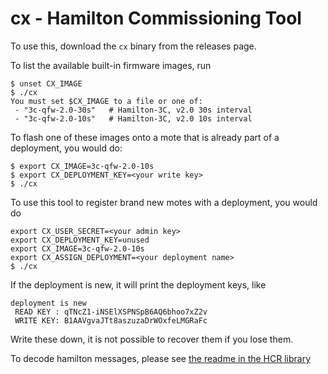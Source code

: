 # cx - Hamilton Commissioning Tool

To use this, download the `cx` binary from the releases page.

To list the available built-in firmware images, run

```
$ unset CX_IMAGE
$ ./cx
You must set $CX_IMAGE to a file or one of:
 - "3c-qfw-2.0-30s"   # Hamilton-3C, v2.0 30s interval
 - "3c-qfw-2.0-10s"   # Hamilton-3C, v2.0 10s interval
```

To flash one of these images onto a mote that is already part of a deployment, you would do:

```
$ export CX_IMAGE=3c-qfw-2.0-10s
$ export CX_DEPLOYMENT_KEY=<your write key>
$ ./cx
```

To use this tool to register brand new motes with a deployment, you would do

```
export CX_USER_SECRET=<your admin key>
export CX_DEPLOYMENT_KEY=unused
export CX_IMAGE=3c-qfw-2.0-10s
export CX_ASSIGN_DEPLOYMENT=<your deployment name>
$ ./cx
```

If the deployment is new, it will print the deployment keys, like

```
deployment is new
 READ KEY : qTNcZ1-iNSElXSPNSpB6AQ6bhoo7xZ2v
 WRITE KEY: B1AAVgvaJTt8aszuzaDrWOxfeLMGRaFc
```

Write these down, it is not possible to recover them if you lose them.

To decode hamilton messages, please see [the readme in the HCR library](https://github.com/immesys/hcr)
